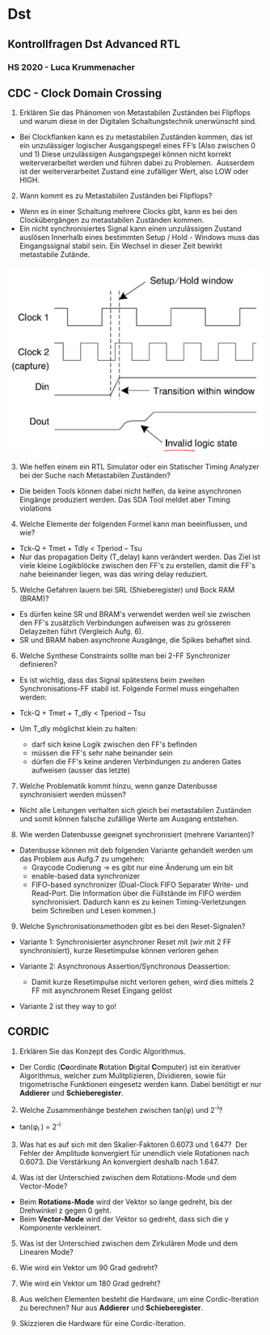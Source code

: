 
[comment]: <> (Open the markdown window with CTRL+SHIFT+M)



# Dst
## Kontrollfragen Dst Advanced RTL
### HS 2020 - Luca Krummenacher

## CDC - **C**lock **D**omain **C**rossing
1. Erklären Sie das Phänomen von Metastabilen Zuständen bei Flipflops und warum
diese in der Digitalen Schaltungstechnik unerwünscht sind.
- Bei Clockflanken kann es zu metastabilen Zuständen kommen, das ist ein
unzulässiger logischer Ausgangspegel eines FF’s (Also zwischen 0 und 1)
Diese unzulässigen Ausgangspegel können nicht korrekt weiterverarbeitet werden
und führen dabei zu Problemen.  Ausserdem ist der weiterverarbeitet Zustand
eine zufälliger Wert, also LOW oder HIGH.

2. Wann kommt es zu Metastabilen Zuständen bei Flipflops?
- Wenn es in einer Schaltung mehrere Clocks gibt, kann es bei den Clockübergängen zu metastabilen Zuständen kommen. 
- Ein nicht synchronisiertes Signal kann einen unzulässigen Zustand auslösen
Innerhalb eines bestimmten Setup / Hold - Windows muss das Eingangssignal stabil
sein. Ein Wechsel in dieser Zeit bewirkt metastabile Zutände.

![](Invalid.png)  

3. Wie helfen einem ein RTL Simulator oder ein Statischer Timing Analyzer bei der Suche nach Metastabilen Zuständen?
- Die beiden Tools können dabei nicht helfen, da keine asynchronen Eingänge produziert werden. Das SDA Tool meldet aber Timing violations

4. Welche Elemente der folgenden Formel kann man beeinflussen, und wie?
- Tck-Q + Tmet + Tdly < Tperiod – Tsu 
- Nur das propagation Delty (T_delay) kann verändert werden.
Das Ziel ist viele kleine Logikblöcke zwischen den FF's zu
erstellen, damit die FF's nahe beieinander liegen, was das
wiring delay reduziert.


5. Welche Gefahren lauern bei SRL (Shieberegister) und Bock RAM (BRAM)?  
- Es dürfen keine SR und BRAM's verwendet werden weil sie zwischen den FF's zusätzlich Verbindungen aufweisen was zu grösseren
Delayzeiten führt (Vergleich Aufg. 6).
- SR und BRAM haben asynchrone Ausgänge, die Spikes behaftet sind.


6. Welche Synthese Constraints sollte man bei 2-FF Synchronizer definieren?  
- Es ist wichtig, dass das Signal spätestens beim zweiten Synchronisations-FF stabil ist.
Folgende Formel muss eingehalten werden:

- Tck-Q + Tmet + T_dly < Tperiod – Tsu 

- Um T_dly möglichst klein zu halten:
  - darf sich keine Logik zwischen den FF's befinden
  - müssen die FF's sehr nahe beinander sein
  - dürfen die FF's keine anderen Verbindungen zu anderen Gates aufweisen (ausser das letzte)

7. Welche Problematik kommt hinzu, wenn ganze Datenbusse synchronisiert werden müssen?  
- Nicht alle Leitungen verhalten sich gleich bei metastabilen Zuständen und somit können falsche zufällige Werte am Ausgang entstehen.

8. Wie werden Datenbusse geeignet synchronisiert (mehrere Varianten)?  
- Datenbusse können mit deb folgenden Variante gehandelt werden um das Problem aus Aufg.7 zu umgehen:
  - Graycode Codierung -> es gibt nur eine Änderung um ein bit
  - enable-based data synchronizer
  - FIFO-based synchronizer (Dual-Clock FIFO
Separater Write- und Read-Port. Die Information über die Füllstände im FIFO werden synchronisiert. Dadurch kann es zu keinen Timing-Verletzungen beim Schreiben und Lesen kommen.)

9. Welche Synchronisationsmethoden gibt es bei den Reset-Signalen? 
- Variante 1: Synchronisierter asynchroner Reset mit (wir mit 2 FF synchronisiert), kurze Resetimpulse können verloren gehen
- Variante 2: Asynchronous Assertion/Synchronous Deassertion:
  - Damit kurze Resetimpulse nicht verloren gehen, wird dies mittels 2 FF mit asynchronem Reset Eingang gelöst

- Variante 2 ist they way to go!



## CORDIC

1. Erklären Sie das Konzept des Cordic Algorithmus. 
- Der Cordic (**Co**ordinate **R**otation **D**igital **C**omputer) ist ein iterativer Algorithmus, welcher zum Mulitplizieren, Dividieren, sowie für trigometrische Funktionen eingesetz werden kann. Dabei benötigt er nur **Addierer** und **Schieberegister**.

2. Welche Zusammenhänge bestehen zwischen tan(&phi;) und 2<sup>-i</sup>?
- tan(&phi;<sub>i </sub>) = 2<sup>-i</sup>
 
3. Was hat es auf sich mit den Skalier-Faktoren 0.6073 und 1.647? 
Der Fehler der Amplitude konvergiert für unendlich viele Rotationen nach 0.6073.
Die Verstärkung An konvergiert deshalb nach 1.647.

4. Was ist der Unterschied zwischen dem Rotations-Mode und dem Vector-Mode? 
- Beim **Rotations-Mode** wird der Vektor so lange gedreht, bis der Drehwinkel z gegen 0 geht.
- Beim **Vector-Mode** wird der Vektor so gedreht, dass sich die y Komponente verkleinert.

5. Was ist der Unterschied zwischen dem Zirkulären Mode und dem Linearen Mode? 


6. Wie wird ein Vektor um 90 Grad gedreht? 


7. Wie wird ein Vektor um 180 Grad gedreht? 


8. Aus welchen Elementen besteht die Hardware, um eine Cordic-Iteration zu berechnen?
Nur aus **Addierer** und **Schieberegister**.
 
9. Skizzieren die Hardware für eine Cordic-Iteration.
